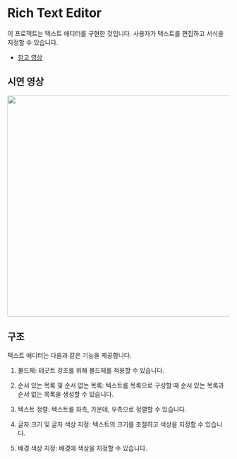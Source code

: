# Rich Text Editor

이 프로젝트는 텍스트 에디터를 구현한 것입니다. 사용자가 텍스트를 편집하고 서식을 지정할 수 있습니다.

- [참고 영상](https://www.youtube.com/watch?v=gRyvG7PZ4m0&list=PLkC56g8fboI0HghByzVuD2Vz8ROUXfF_j&index=2)

## 시연 영상

<img src="https://github.com/bymine/Javascript-Coding/assets/71866185/5500ff51-3d66-4f73-8a7e-c2775cfb20f9" width="800" height="500">

## 구조

텍스트 에디터는 다음과 같은 기능을 제공합니다.

1. 볼드체: 테긋트 강조를 위해 볼드체를 적용할 수 있습니다.

2. 순서 있는 목록 및 순서 없는 목록: 텍스트를 목록으로 구성할 때 순서 있는 목록과 순서 없는 목록을 생성할 수 있습니다.

3. 텍스트 정렬: 텍스트를 좌측, 가운데, 우측으로 정렬할 수 있습니다.

4. 글자 크기 및 글자 색상 지정: 텍스트의 크기를 조절하고 색상을 지정할 수 있습니다.

5. 배경 색상 지정: 배경에 색상을 지정할 수 있습니다.
